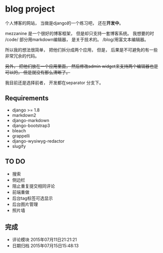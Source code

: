 blog project
===============

个人博客的网站， 当做是django的一个练习吧， 还在**开发中**。

mezzanine 是一个很好的博客框架， 但是却只支持一套博客系统。
我想要的时 /code/ 部分用markdown编辑器， 是关于技术的。 /blog/用富文本编辑器。

所以我的想法很简单， 把他们拆分成两个应用， 但是， 后果是不可避免的有一些非常冗余的代码。

~~另外， 把他们放在一个应用里面， 然后修改admin widget来支持两个编辑器也是可以的， 但是就没有那么清晰了。~~

我目前还是选择前者， 开发都在separator 分支下。


Requirements
----------------
- django >= 1.8
- markdown2
- django-markdown
- django-bootstrap3
- bleach
- grappelli
- django-wysiwyg-redactor
- slugify

TO DO
------
- 搜索
- 侧边栏
- 阻止重复提交相同评论
- 前端重做
- 后台tag标签可选显示
- 后台图片管理
- 照片墙

完成
----
- 评论模块 2015年07月11日21:21:21
- 日期归档 2015年07月15日15:48:13
